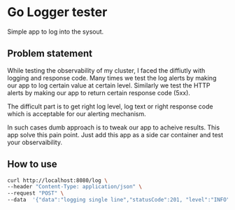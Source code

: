# Go Logger tester

Simple app to log into the sysout.

## Problem statement
While testing the observability of my cluster, I faced the diffiutly with logging and response code.
Many times we test the log alerts by making our app to log certain value at certain level. 
Similarly we test the HTTP alerts by making our app to return certain response code (5xx).

The difficult part is to get right log level, log text or right response code which is acceptable for our alerting mechanism.

In such cases dumb approach is to tweak our app to acheive results.
This app solve this pain point.
Just add this app as a side car container and test your observaibility.

## How to use

```bash
curl http://localhost:8080/log \
--header "Content-Type: application/json" \
--request "POST" \
--data  '{"data":"logging single line","statusCode":201, "level":"INFO",}'
```
